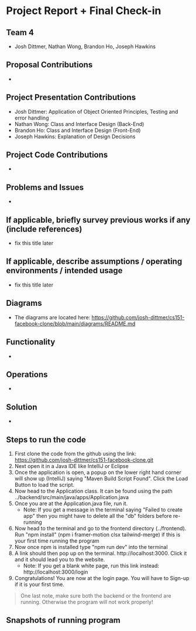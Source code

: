 # Project Report + Final Check-in

## Team 4 
* Josh Dittmer, Nathan Wong, Brandon Ho, Joseph Hawkins

## Proposal Contributions
*

## Project Presentation Contributions
* Josh Dittmer: Application of Object Oriented Principles, Testing and error handling
* Nathan Wong: Class and Interface Design (Back-End)
* Brandon Ho: Class and Interface Design (Front-End)
* Joseph Hawkins: Explanation of Design Decisions


## Project Code Contributions
*

## Problems and Issues
*

##  If applicable, briefly survey previous works if any (include references) 
* fix this title later


## If applicable, describe assumptions / operating environments / intended usage 
* fix this title later

## Diagrams
* The diagrams are located here: https://github.com/josh-dittmer/cs151-facebook-clone/blob/main/diagrams/README.md

## Functionality
* 

## Operations
* 

## Solution
* 

## Steps to run the code
1) First clone the code from the github using the link: https://github.com/josh-dittmer/cs151-facebook-clone.git
2) Next open it in a Java IDE like IntelliJ or Eclipse
3) Once the application is open, a popup on the lower right hand corner will show up (IntelliJ) saying "Maven Build Script Found". Click the Load Button to load the script.
4) Now head to the Application class. It can be found using the path ../backend/src/main/java/apps/Application.java
5) Once you are at the Application.java file, run it. 
   * Note: If you get a message in the terminal saying "Failed to create app" then you might have to delete all the "db" folders before re-running
6) Now head to the terminal and go to the frontend directory (../frontend). Run "npm install" (npm i framer-motion clsx tailwind-merge) if this is your first time running the program
7) Now once npm is installed type "npm run dev" into the terminal
8) A link should then pop up on the terminal. http://localhost:3000. Click it and it should lead you to the website.
   * Note: If you get a blank white page, run this link instead:  http://localhost:3000/login
9) Congratulations! You are now at the login page. You will have to Sign-up if it is your first time. 

 > One last note, make sure both the backend or the frontend are running. Otherwise the program will not work properly!

## Snapshots of running program
